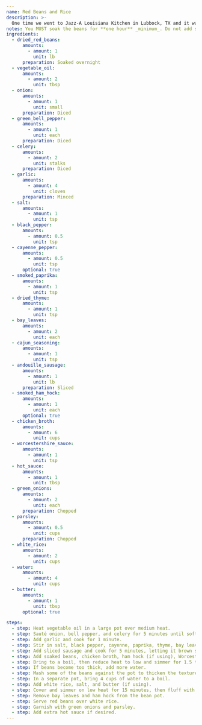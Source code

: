 ```yaml
---
name: Red Beans and Rice
description: >-
  One time we went to Jazz-A Louisiana Kitchen in Lubbock, TX and it was so good that I cried and my brothers still make fun of me.
notes: You MUST soak the beans for **one hour** _minimum_. Do not add salt while the beans are soaking or it will make the skins hard. The B̶ ̴E̸ ̶A̸ ̶N̵S̶.
ingredients:
  - dried_red_beans:
      amounts:
        - amount: 1
          unit: lb
      preparation: Soaked overnight
  - vegetable_oil:
      amounts:
        - amount: 2
          unit: tbsp
  - onion:
      amounts:
        - amount: 1
          unit: small
      preparation: Diced
  - green_bell_pepper:
      amounts:
        - amount: 1
          unit: each
      preparation: Diced
  - celery:
      amounts:
        - amount: 2
          unit: stalks
      preparation: Diced
  - garlic:
      amounts:
        - amount: 4
          unit: cloves
      preparation: Minced
  - salt:
      amounts:
        - amount: 1
          unit: tsp
  - black_pepper:
      amounts:
        - amount: 0.5
          unit: tsp
  - cayenne_pepper:
      amounts:
        - amount: 0.5
          unit: tsp
      optional: true
  - smoked_paprika:
      amounts:
        - amount: 1
          unit: tsp
  - dried_thyme:
      amounts:
        - amount: 1
          unit: tsp
  - bay_leaves:
      amounts:
        - amount: 2
          unit: each
  - cajun_seasoning:
      amounts:
        - amount: 1
          unit: tsp
  - andouille_sausage:
      amounts:
        - amount: 1
          unit: lb
      preparation: Sliced
  - smoked_ham_hock:
      amounts:
        - amount: 1
          unit: each
      optional: true
  - chicken_broth:
      amounts:
        - amount: 6
          unit: cups
  - worcestershire_sauce:
      amounts:
        - amount: 1
          unit: tsp
  - hot_sauce:
      amounts:
        - amount: 1
          unit: tbsp
  - green_onions:
      amounts:
        - amount: 2
          unit: each
      preparation: Chopped
  - parsley:
      amounts:
        - amount: 0.5
          unit: cups
      preparation: Chopped
  - white_rice:
      amounts:
        - amount: 2
          unit: cups
  - water:
      amounts:
        - amount: 4
          unit: cups
  - butter:
      amounts:
        - amount: 1
          unit: tbsp
      optional: true

steps:
  - step: Heat vegetable oil in a large pot over medium heat.
  - step: Sauté onion, bell pepper, and celery for 5 minutes until softened.
  - step: Add garlic and cook for 1 minute.
  - step: Stir in salt, black pepper, cayenne, paprika, thyme, bay leaves, and Cajun seasoning.
  - step: Add sliced sausage and cook for 5 minutes, letting it brown slightly.
  - step: Add soaked beans, chicken broth, ham hock (if using), Worcestershire sauce, and hot sauce.
  - step: Bring to a boil, then reduce heat to low and simmer for 1.5 to 2 hours, stirring occasionally.
  - step: If beans become too thick, add more water.
  - step: Mash some of the beans against the pot to thicken the texture.
  - step: In a separate pot, bring 4 cups of water to a boil.
  - step: Add white rice, salt, and butter (if using).
  - step: Cover and simmer on low heat for 15 minutes, then fluff with a fork.
  - step: Remove bay leaves and ham hock from the bean pot.
  - step: Serve red beans over white rice.
  - step: Garnish with green onions and parsley.
  - step: Add extra hot sauce if desired.
---
```

